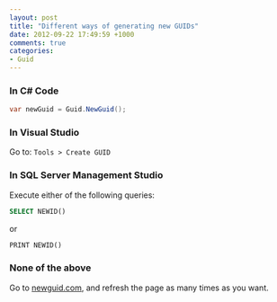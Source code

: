 ```yaml
---
layout: post
title: "Different ways of generating new GUIDs"
date: 2012-09-22 17:49:59 +1000
comments: true
categories: 
- Guid
---
```


### In C# Code

```csharp
var newGuid = Guid.NewGuid();
```

### In Visual Studio
Go to: `Tools > Create GUID`


### In SQL Server Management Studio
Execute either of the following queries:

```sql
SELECT NEWID()
```

or

```sql
PRINT NEWID()
```

### None of the above
Go to [newguid.com](http://newguid.com/), and refresh the page as many times as you want.
